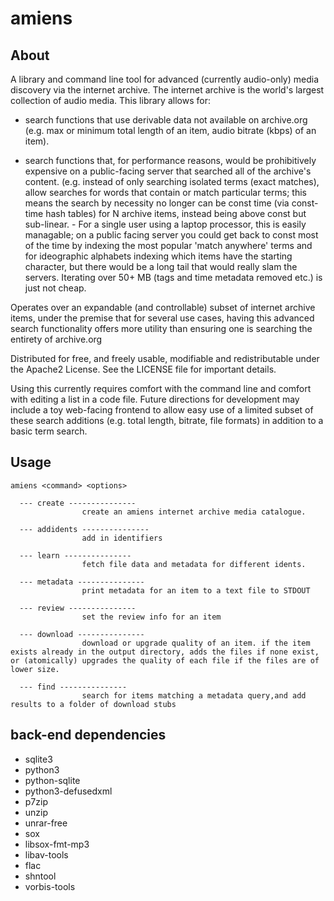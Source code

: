 # amiens

## About

A library and command line tool for advanced (currently audio-only) media discovery via the internet archive. The internet archive is the world's largest collection of audio media. This library allows for:

 * search functions that use derivable data not available on archive.org (e.g. max or minimum total length of an item, audio bitrate (kbps) of an item). 

 * search functions that, for performance reasons, would be prohibitively expensive on a public-facing server that searched all of the archive's content. (e.g. instead of only searching isolated terms (exact matches), allow searches for words that contain or match particular terms; this means the search by necessity no longer can be const time (via const-time hash tables) for N archive items, instead being above const but sub-linear. - For a single user using a laptop processor, this is easily managable; on a public facing server you could get back to const most of the time by indexing the most popular 'match anywhere' terms and for ideographic alphabets indexing which items have the starting character, but there would be a long tail that would really slam the servers. Iterating over 50+ MB (tags and time metadata removed etc.) is just not cheap.

Operates over an expandable (and controllable) subset of internet archive items, under the premise that for several use cases, having this advanced search functionality offers more utility than ensuring one is searching the entirety of archive.org

Distributed for free, and freely usable, modifiable and redistributable under the Apache2 License. See the LICENSE file for important details.

Using this currently requires comfort with the command line and comfort with editing a list in a code file. Future directions for development may include a toy web-facing frontend to allow easy use of a limited subset of these search additions (e.g. total length, bitrate, file formats) in addition to a basic term search.

## Usage
```
amiens <command> <options>

  --- create ---------------
                create an amiens internet archive media catalogue.

  --- addidents ---------------
                add in identifiers

  --- learn ---------------
                fetch file data and metadata for different idents.

  --- metadata ---------------
                print metadata for an item to a text file to STDOUT

  --- review ---------------
                set the review info for an item

  --- download ---------------
                download or upgrade quality of an item. if the item exists already in the output directory, adds the files if none exist, or (atomically) upgrades the quality of each file if the files are of lower size.

  --- find ---------------
                search for items matching a metadata query,and add results to a folder of download stubs
```

## back-end dependencies

 * sqlite3
 * python3
 * python-sqlite
 * python3-defusedxml
 * p7zip
 * unzip
 * unrar-free
 * sox
 * libsox-fmt-mp3
 * libav-tools
 * flac
 * shntool
 * vorbis-tools